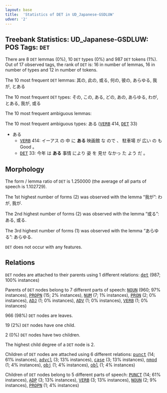```yaml
---
layout: base
title:  'Statistics of DET in UD_Japanese-GSDLUW'
udver: '2'
---
```


## Treebank Statistics: UD_Japanese-GSDLUW: POS Tags: `DET`

There are 8 `DET` lemmas (0%), 10 `DET` types (0%) and 987 `DET` tokens (1%).
Out of 17 observed tags, the rank of `DET` is: 16 in number of lemmas, 16 in number of types and 12 in number of tokens.

The 10 most frequent `DET` lemmas: 其の, 此の, 或る, 何の, 彼の, あらゆる, 我が, とある

The 10 most frequent `DET` types:  その, この, ある, どの, あの, あらゆる, わが, とある, 我が, 或る

The 10 most frequent ambiguous lemmas: 

The 10 most frequent ambiguous types:  ある (<tt><a href="ja_gsdluw-pos-VERB.html">VERB</a></tt> 414, <tt><a href="ja_gsdluw-pos-DET.html">DET</a></tt> 33)


* ある
  * <tt><a href="ja_gsdluw-pos-VERB.html">VERB</a></tt> 414: イーアス の 中 に <b>ある</b> 映画館 な ので 、 駐車場 が 広い の も Good 。
  * <tt><a href="ja_gsdluw-pos-DET.html">DET</a></tt> 33: 今年 は <b>ある</b> 事情 により 姿 を 見せ なかっ た よう だ 。

## Morphology

The form / lemma ratio of `DET` is 1.250000 (the average of all parts of speech is 1.102729).

The 1st highest number of forms (2) was observed with the lemma “我が”: わが, 我が.

The 2nd highest number of forms (2) was observed with the lemma “或る”: ある, 或る.

The 3rd highest number of forms (1) was observed with the lemma “あらゆる”: あらゆる.

`DET` does not occur with any features.


## Relations

`DET` nodes are attached to their parents using 1 different relations: <tt><a href="ja_gsdluw-dep-det.html">det</a></tt> (987; 100% instances)

Parents of `DET` nodes belong to 7 different parts of speech: <tt><a href="ja_gsdluw-pos-NOUN.html">NOUN</a></tt> (960; 97% instances), <tt><a href="ja_gsdluw-pos-PROPN.html">PROPN</a></tt> (15; 2% instances), <tt><a href="ja_gsdluw-pos-NUM.html">NUM</a></tt> (7; 1% instances), <tt><a href="ja_gsdluw-pos-PRON.html">PRON</a></tt> (2; 0% instances), <tt><a href="ja_gsdluw-pos-ADJ.html">ADJ</a></tt> (1; 0% instances), <tt><a href="ja_gsdluw-pos-ADV.html">ADV</a></tt> (1; 0% instances), <tt><a href="ja_gsdluw-pos-VERB.html">VERB</a></tt> (1; 0% instances)

966 (98%) `DET` nodes are leaves.

19 (2%) `DET` nodes have one child.

2 (0%) `DET` nodes have two children.

The highest child degree of a `DET` node is 2.

Children of `DET` nodes are attached using 6 different relations: <tt><a href="ja_gsdluw-dep-punct.html">punct</a></tt> (14; 61% instances), <tt><a href="ja_gsdluw-dep-advcl.html">advcl</a></tt> (3; 13% instances), <tt><a href="ja_gsdluw-dep-case.html">case</a></tt> (3; 13% instances), <tt><a href="ja_gsdluw-dep-nmod.html">nmod</a></tt> (1; 4% instances), <tt><a href="ja_gsdluw-dep-obj.html">obj</a></tt> (1; 4% instances), <tt><a href="ja_gsdluw-dep-obl.html">obl</a></tt> (1; 4% instances)

Children of `DET` nodes belong to 5 different parts of speech: <tt><a href="ja_gsdluw-pos-PUNCT.html">PUNCT</a></tt> (14; 61% instances), <tt><a href="ja_gsdluw-pos-ADP.html">ADP</a></tt> (3; 13% instances), <tt><a href="ja_gsdluw-pos-VERB.html">VERB</a></tt> (3; 13% instances), <tt><a href="ja_gsdluw-pos-NOUN.html">NOUN</a></tt> (2; 9% instances), <tt><a href="ja_gsdluw-pos-PROPN.html">PROPN</a></tt> (1; 4% instances)


